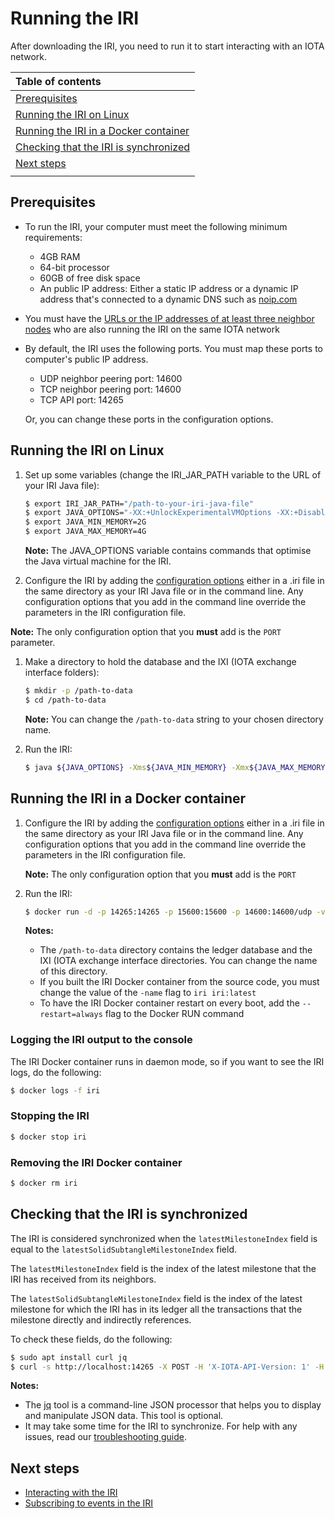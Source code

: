 # Running the IRI

After downloading the IRI, you need to run it to start interacting with an IOTA network.

| **Table of contents**                  |        
| :------------------- |
|[Prerequisites](#prerequisites)|
|[Running the IRI on Linux](#running-the-iri-on-linux)|
|[Running the IRI in a Docker container](#running-the-iri-in-a-docker-container)|
|[Checking that the IRI is synchronized](#checking-that-the-iri-is-synchronized)
|[Next steps](#next-steps)|
||

## Prerequisites

* To run the IRI, your computer must meet the following minimum requirements:
    * 4GB RAM
    * 64-bit processor
    * 60GB of free disk space
    * An public IP address: Either a static IP address or a dynamic IP address that's connected to a dynamic DNS such as [noip.com](https://www.noip.com/remote-access)


* You must have the [URLs or the IP addresses of at least three neighbor nodes](/iri/how-to-guides/finding-neighbors.md) who are also running the IRI on the same IOTA network

* By default, the IRI uses the following ports. You must map these ports to computer's public IP address.
    * UDP neighbor peering port: 14600
    * TCP neighbor peering port: 14600
    * TCP API port: 14265

    Or, you can change these ports in the configuration options.

## Running the IRI on Linux

1. Set up some variables (change the IRI_JAR_PATH variable to the URL of your IRI Java file):

    ```bash
    $ export IRI_JAR_PATH="/path-to-your-iri-java-file"
    $ export JAVA_OPTIONS="-XX:+UnlockExperimentalVMOptions -XX:+DisableAttachMechanism -XX:InitiatingHeapOccupancyPercent=60 -XX:G1MaxNewSizePercent=75 -XX:MaxGCPauseMillis=10000 -XX:+UseG1GC"
    $ export JAVA_MIN_MEMORY=2G
    $ export JAVA_MAX_MEMORY=4G
    ```

    **Note:** The JAVA_OPTIONS variable contains commands that optimise the Java virtual machine for the IRI.
2. Configure the IRI by adding the [configuration options](/iri/references/iri-configuration-options.md) either in a .iri file in the same directory as your IRI Java file or in the command line. Any configuration options that you add in the command line override the parameters in the IRI configuration file.

**Note:** The only configuration option that you **must** add is the `PORT` parameter.

1. Make a directory to hold the database and the IXI (IOTA exchange interface folders):

    ```bash
    $ mkdir -p /path-to-data
    $ cd /path-to-data
    ```

    **Note:** You can change the `/path-to-data` string to your chosen directory name.

2. Run the IRI:

    ```bash
    $ java ${JAVA_OPTIONS} -Xms${JAVA_MIN_MEMORY} -Xmx${JAVA_MAX_MEMORY} -Djava.net.preferIPv4Stack=true -jar ${IRI_JAR_PATH}
    ```

## Running the IRI in a Docker container

1. Configure the IRI by adding the [configuration options](/iri/references/iri-configuration-options.md) either in a .iri file in the same directory as your IRI Java file or in the command line. Any configuration options that you add in the command line override the parameters in the IRI configuration file.

    **Note:** The only configuration option that you **must** add is the `PORT`
2. Run the IRI:

    ```bash
    $ docker run -d -p 14265:14265 -p 15600:15600 -p 14600:14600/udp -v /path/to/data:/iri/data --name iri iotaledger/iri:latest --remote -p 14265
    ```

    **Notes:**
    * The `/path-to-data` directory contains the ledger database and the IXI (IOTA exchange interface directories. You can change the name of this directory.
    * If you built the IRI Docker container from the source code, you must change the value of the `-name` flag to `iri iri:latest`
    * To have the IRI Docker container restart on every boot, add the `--restart=always` flag to the Docker RUN command

### Logging the IRI output to the console

The IRI Docker container runs in daemon mode, so if you want to see the IRI logs, do the following:
    
```bash
$ docker logs -f iri
```
### Stopping the IRI

```bash
$ docker stop iri
```

### Removing the IRI Docker container

```bash
$ docker rm iri
```

## Checking that the IRI is synchronized

The IRI is considered synchronized when the `latestMilestoneIndex` field is equal to the `latestSolidSubtangleMilestoneIndex` field.

The `latestMilestoneIndex` field is the index of the latest milestone that the IRI has received from its neighbors.

The `latestSolidSubtangleMilestoneIndex` field is the index of the latest milestone for which the IRI has in its ledger all the transactions that the milestone directly and indirectly references.

To check these fields, do the following:

```bash
$ sudo apt install curl jq
$ curl -s http://localhost:14265 -X POST -H 'X-IOTA-API-Version: 1' -H 'Content-Type: application/json' -d '{"command": "getNodeInfo"}' | jq
```

**Notes:**
* The [jq](https://stedolan.github.io/jq/) tool is a command-line JSON processor that helps you to display and manipulate JSON data. This tool is optional.
* It may take some time for the IRI to synchronize. For help with any issues, read our [troubleshooting guide](/iri/how-to-guides/troubleshooting-the-iri.md).

## Next steps

* [Interacting with the IRI](/iri/how-to-guides/interacting-with-the-iri.md)
* [Subscribing to events in the IRI](/iri/how-to-guides/subscribing-to-events-in-the-iri.md)


